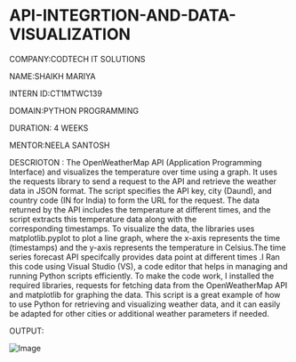 # API-INTEGRTION-AND-DATA-VISUALIZATION

COMPANY:CODTECH IT SOLUTIONS

NAME:SHAIKH MARIYA

INTERN ID:CT1MTWC139

DOMAIN:PYTHON PROGRAMMING

DURATION: 4 WEEKS

MENTOR:NEELA SANTOSH

DESCRIOTON :
The OpenWeatherMap API (Application Programming Interface) and visualizes the temperature over time using a graph. It uses the requests library to send a request to the API and retrieve the weather data in JSON format. The script specifies the API key, city (Daund), and country code (IN for India) to form the URL for the request. The data returned by the API includes the temperature at different times, and the script extracts this temperature data along with the corresponding timestamps.
To visualize the data, the libraries uses matplotlib.pyplot to plot a line graph, where the x-axis represents the time (timestamps) and the y-axis represents the temperature in Celsius.The time series forecast API specifcally provides data point at different times .I Ran this code using Visual Studio (VS), a code editor that helps in managing and running Python scripts efficiently. To make the code work, I installed the required libraries, requests for fetching data from the OpenWeatherMap API and matplotlib for graphing the data. This script is a great example of how to use Python for retrieving and visualizing weather data, and it can easily be adapted for other cities or additional weather parameters if needed.

OUTPUT:

![Image](https://github.com/user-attachments/assets/33aea6ab-d396-40cd-9e24-634007547955)
